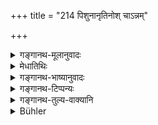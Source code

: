 +++
title = "214 पिशुनानृतिनोश् चाऽन्नम्"

+++

<details><summary>गङ्गानथ-मूलानुवादः</summary>

Nor the food of the informer and the perjurer, or of the seller of sacrifices; nor the food of the actor or the tailor; nor the food of the ungrateful person.—(214)
</details>

<details><summary>मेधातिथिः</summary>

**पिशुनो** यो विश्रब्धम् अर्थं कथितं भिनत्ति परच्छिद्रवादी वा परोक्षम् । **अनृती** कृतकौटसाक्ष्यः । **क्रतुविक्रयकः** क्रतुर् यज्ञस् तं कृत्वा विक्रीणीते क्रतुफलं मदीयं तवास्त्व् इति मूल्येन ददाति । यद्य् अपि परमार्थतः क्रतोर् विक्रयो नास्ति तथापि यस्यैवंविधा यात्रान्यविप्रलम्भेन वा प्रवृत्तिस् तस्य प्रतिषेधः । **शैलूषो** नटः । भार्यापण्य इत्य् <u>अपरे</u> । **तुन्नवायः** सौचिकः । **कृतघ्नः** कृतम् उपकारं यो नाशयति । प्रत्युतोपकर्तुर् अपकारे वर्तते न च शक्तः सन् प्रत्युपकारे ऽपि ॥ ४.२१४ ॥
</details>

<details><summary>गङ्गानथ-भाष्यानुवादः</summary>

‘*Informer*,’—one who betrays the confidence reposed in him; or one who talks ill of persons behind their back.

‘*Perjurer*,’—who has given false evidence.

‘*Seller of sacrifices*,’— who, having performed a sacrifice, sells its fruit; *i.e*., says to another person,—‘May the fruit of this sacrifice be yours,’ and receives a price for it. Though, in reality, there can be no ‘selling’ of a sacrifice, yet, what is forbidden, is the food of a person who makes such living, or who undertakes sacrifice with a view to cheat others.

‘*Śailūṣa*’—is actor; or, according to others, he who exposes his wife for the public. Another *Smṛti* is more specific—‘he who lives by dancing.’

‘*Tailor*’—He who works with the needle,

‘*Ungrateful person*,’—he who nullities the good that has been done to him; on the contrary, proceeds to do harm to his helper, and not to do a good turn to him, even though capable of doing so.—(214)
</details>

<details><summary>गङ्गानथ-टिप्पन्यः</summary>

This verse is quoted in *Mitākṣarā* (on 3.290);—in *Madanapārijāta* (p. 945);—and in *Vīramitrodaya* (Āhnika, p. 495), which adds the following notes:—‘*Piśuna*’ is the back-biter,—‘*anṛtī*’ is the perjuror and such others,—the person who makes over to another person the merit of a sacrificial performance and receives money in return is called ‘*Kratuvikrayaka*’;—‘*śailūṣa*’ is one who makes a living by dancing,—‘*tantuvāya*’ is one who lives by weaving cloth;—‘*kṛtaghna*’ is the person who does not acknowledge the good done to him;—in
*Hemādri* (Śrāddha, p. 773);—and in *Prāyaścittaviveka* (p. 260), which
adds the following notes:—‘*Śailūṣa*’ is defined in the Adipurāṇa as ‘an actor who is looking out for a living’,—‘*Tunnavāya*’ ‘one who works with needles.’
</details>

<details><summary>गङ्गानथ-तुल्य-वाक्यानि</summary>

*Āpastamba* (1.18.30).—‘Of the spy.’

*Viṣṇu* (51.12-18).—‘Of the informer, the perjuror, the seller of his
soul, the seller of juices;—of the actor, the weaver, the ungrateful man and of the dyer.’

*Yājñavalkya* (1.161-165).—‘Of the miser, the prisoner, the thief, the
eunuch, the actor, the seller of weapons, the carpenter, the weaver and those living by dogs;—of the cruel king, of the dyer, of the ungrateful man, the wine-seller; of the informer, the perjuror, the bard, and of the Soma-seller;—the food of these should not be eaten.’

*Vaśiṣṭha* (14.3).—‘Of the miser, the initiated man, the prisoner, the
invalid, the Soma-seller and the carpenter.’

*Mahābhārata* (Śānti. 35.21).—‘Of the initiated person, the miser, the
sacrifice-seller.’
</details>

<details><summary>Bühler</summary>

214	Nor the food (given) by an informer, by one who habitually tells falsehoods, or by one who sells (the rewards for) sacrifices, nor the food (given) by an actor, a tailor, or an ungrateful (man),
</details>
